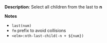 __Description__: Select all children from the last to **n**

__Notes__

+ `last(num)`
+ `fm` prefix to avoid collisions
+ `<elm>:nth-last-child(-n + ${num})`